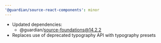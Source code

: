 ```yaml
---
'@guardian/source-react-components': minor
---
```


- Updated dependencies:
  - @guardian/source-foundations@14.2.2
- Replaces use of deprecated typography API with typography presets
